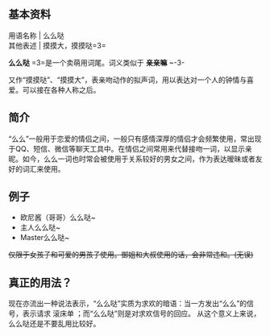 **基本资料**  
---  
用语名称  |  么么哒   
其他表述  |  摸摸大，摸摸哒=3=   
  
**么么哒** =3=是一个卖萌用词尾。词义类似于 **亲亲嘛** ~-3-

又作“摸摸哒”、“摸摸大”，表亲吻动作的拟声词，用以表达对一个人的钟情与喜爱。可以接在各种人称之后。

##  简介

“么么”一般用于恋爱的情侣之间，一般只有感情深厚的情侣才会频繁使用，常出现于QQ、短信、微信等聊天工具中。在情侣之间常用来代替接吻一词，以显示亲昵。如今，么么一词也时常会被使用于关系较好的男女之间，作为表达暧昧或者友好的词汇来使用。

##  例子

  * 欧尼酱（哥哥）么么哒~ 
  * 主人么么哒~ 
  * Master么么哒~ 

~~仅限于女孩子和可爱的男孩子使用。御姐和大叔使用的话，会非常违和。(无误)~~

##  真正的用法？

现在亦流出一种说法表示，“么么哒”实质为求欢的暗语：当一方发出“么么”的信号，表示请求  滚床单  ；而“么么哒”则是对求欢信号的回应。
从这个意义上来说，么么哒还是不要乱用比较好。

